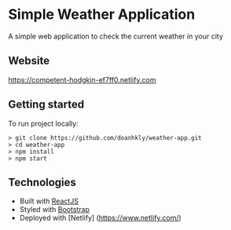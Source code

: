 # Simple Weather Application
A simple web application to check the current weather in your city

## Website
https://competent-hodgkin-ef7ff0.netlify.com

## Getting started
To run project locally: 
```
> git clone https://github.com/doanhkly/weather-app.git
> cd weather-app
> npm install
> npm start
```

## Technologies
* Built with [ReactJS](https://reactjs.org/)
* Styled with [Bootstrap](https://react-bootstrap.github.io/getting-started/introduction)
* Deployed with [Netlify] (https://www.netlify.com/)
